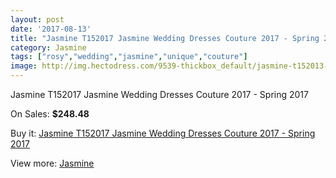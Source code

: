 ```yaml
---
layout: post
date: '2017-08-13'
title: "Jasmine T152017 Jasmine Wedding Dresses Couture 2017 - Spring 2017"
category: Jasmine
tags: ["rosy","wedding","jasmine","unique","couture"]
image: http://img.hectodress.com/9539-thickbox_default/jasmine-t152013-jasmine-wedding-dresses-couture-2013-spring-2013.jpg
---
```

Jasmine T152017 Jasmine Wedding Dresses Couture 2017 - Spring 2017

On Sales: **$248.48**
<a href="https://www.hectodress.com/jasmine/4794-jasmine-t152013-jasmine-wedding-dresses-couture-2013-spring-2013.html"><amp-img layout="responsive" width="600" height="600" src="//img.hectodress.com/9539-thickbox_default/jasmine-t152013-jasmine-wedding-dresses-couture-2013-spring-2013.jpg" alt="Jasmine T152017 Jasmine Wedding Dresses Couture 2017 - Spring 2017 0" /></a>
<a href="https://www.hectodress.com/jasmine/4794-jasmine-t152013-jasmine-wedding-dresses-couture-2013-spring-2013.html"><amp-img layout="responsive" width="600" height="600" src="//img.hectodress.com/9541-thickbox_default/jasmine-t152013-jasmine-wedding-dresses-couture-2013-spring-2013.jpg" alt="Jasmine T152017 Jasmine Wedding Dresses Couture 2017 - Spring 2017 1" /></a>
<a href="https://www.hectodress.com/jasmine/4794-jasmine-t152013-jasmine-wedding-dresses-couture-2013-spring-2013.html"><amp-img layout="responsive" width="600" height="600" src="//img.hectodress.com/9540-thickbox_default/jasmine-t152013-jasmine-wedding-dresses-couture-2013-spring-2013.jpg" alt="Jasmine T152017 Jasmine Wedding Dresses Couture 2017 - Spring 2017 2" /></a>

Buy it: [Jasmine T152017 Jasmine Wedding Dresses Couture 2017 - Spring 2017](https://www.hectodress.com/jasmine/4794-jasmine-t152013-jasmine-wedding-dresses-couture-2013-spring-2013.html "Jasmine T152017 Jasmine Wedding Dresses Couture 2017 - Spring 2017")

View more: [Jasmine](https://www.hectodress.com/79-jasmine "Jasmine")
